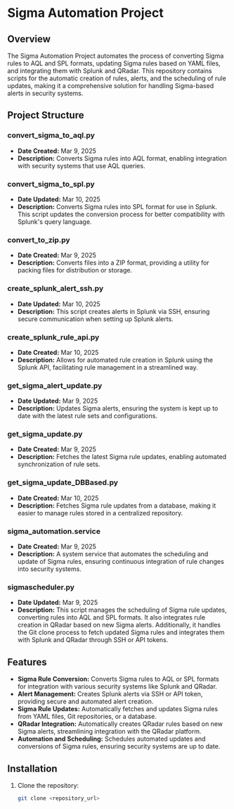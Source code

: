 # Sigma Automation Project

## Overview

The Sigma Automation Project automates the process of converting Sigma rules to AQL and SPL formats, updating Sigma rules based on YAML files, and integrating them with Splunk and QRadar. This repository contains scripts for the automatic creation of rules, alerts, and the scheduling of rule updates, making it a comprehensive solution for handling Sigma-based alerts in security systems.

## Project Structure

### convert_sigma_to_aql.py
- **Date Created:** Mar 9, 2025
- **Description:** Converts Sigma rules into AQL format, enabling integration with security systems that use AQL queries.

### convert_sigma_to_spl.py
- **Date Updated:** Mar 10, 2025
- **Description:** Converts Sigma rules into SPL format for use in Splunk. This script updates the conversion process for better compatibility with Splunk's query language.

### convert_to_zip.py
- **Date Created:** Mar 9, 2025
- **Description:** Converts files into a ZIP format, providing a utility for packing files for distribution or storage.

### create_splunk_alert_ssh.py
- **Date Updated:** Mar 10, 2025
- **Description:** This script creates alerts in Splunk via SSH, ensuring secure communication when setting up Splunk alerts.

### create_splunk_rule_api.py
- **Date Created:** Mar 10, 2025
- **Description:** Allows for automated rule creation in Splunk using the Splunk API, facilitating rule management in a streamlined way.

### get_sigma_alert_update.py
- **Date Updated:** Mar 9, 2025
- **Description:** Updates Sigma alerts, ensuring the system is kept up to date with the latest rule sets and configurations.

### get_sigma_update.py
- **Date Created:** Mar 9, 2025
- **Description:** Fetches the latest Sigma rule updates, enabling automated synchronization of rule sets.

### get_sigma_update_DBBased.py
- **Date Created:** Mar 10, 2025
- **Description:** Fetches Sigma rule updates from a database, making it easier to manage rules stored in a centralized repository.

### sigma_automation.service
- **Date Created:** Mar 9, 2025
- **Description:** A system service that automates the scheduling and update of Sigma rules, ensuring continuous integration of rule changes into security systems.

### sigmascheduler.py
- **Date Updated:** Mar 9, 2025
- **Description:** This script manages the scheduling of Sigma rule updates, converting rules into AQL and SPL formats. It also integrates rule creation in QRadar based on new Sigma alerts. Additionally, it handles the Git clone process to fetch updated Sigma rules and integrates them with Splunk and QRadar through SSH or API tokens.

## Features

- **Sigma Rule Conversion:** Converts Sigma rules to AQL or SPL formats for integration with various security systems like Splunk and QRadar.
- **Alert Management:** Creates Splunk alerts via SSH or API token, providing secure and automated alert creation.
- **Sigma Rule Updates:** Automatically fetches and updates Sigma rules from YAML files, Git repositories, or a database.
- **QRadar Integration:** Automatically creates QRadar rules based on new Sigma alerts, streamlining integration with the QRadar platform.
- **Automation and Scheduling:** Schedules automated updates and conversions of Sigma rules, ensuring security systems are up to date.

## Installation

1. Clone the repository:
   ```bash
   git clone <repository_url>
